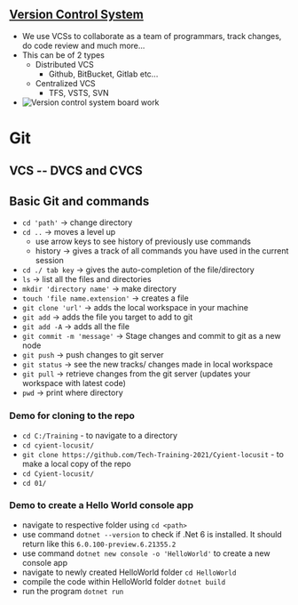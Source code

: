## [Version Control System](https://www.atlassian.com/git/tutorials/what-is-version-control)
- We use VCSs to collaborate as a team of programmars, track changes, do code review and much more...
- This can be of 2 types
	- Distributed VCS
		- Github, BitBucket, Gitlab etc...
	- Centralized VCS
		- TFS, VSTS, SVN
- ![Version control system board work](https://github.com/Tech-Training-2021/Neosoft-dotnet/blob/main/01/Images/1VCS%20.png)
# Git
## VCS -- DVCS and CVCS
## Basic Git and commands
- `cd 'path'` -> change directory
- `cd ..` -> moves a level up
	- use arrow keys to see history of previously use commands
	- history -> gives a track of all commands you have used in the current session
- `cd ./ tab key` -> gives the auto-completion of the file/directory
- `ls` -> list all the files and directories
- `mkdir 'directory name'` -> make directory
- `touch 'file name.extension'` -> creates a file
- `git clone 'url'` -> adds the local workspace in your machine
- `git add` -> adds the file you target to add to git
- `git add -A` -> adds all the file
- `git commit -m 'message'` -> Stage changes and commit to git as a new node
- `git push` -> push changes to git server
- `git status` -> see the new tracks/ changes made in local workspace
- `git pull` -> retrieve changes from the git server (updates your workspace with latest code)
- `pwd` -> print where directory

### Demo for cloning to the repo
- `cd C:/Training`   - to navigate to a directory
- `cd cyient-locusit/`
- `git clone https://github.com/Tech-Training-2021/Cyient-locusit` - to make a local copy of the repo
- `cd Cyient-locusit/`
- `cd 01/`
 
 ### Demo to create a **Hello World** console app
 - navigate to respective folder using `cd <path>`
 - use command `dotnet --version` to check if .Net 6 is installed. It should return like this `6.0.100-preview.6.21355.2`
 - use command `dotnet new console -o 'HelloWorld'` to create a new console app
 - navigate to newly created HelloWorld folder `cd HelloWorld`
 - compile the code within HelloWorld folder `dotnet build`
 - run the program `dotnet run`
